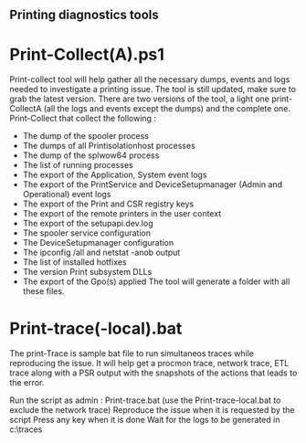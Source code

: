 ﻿## Printing diagnostics tools


# Print-Collect(A).ps1
Print-collect  tool will help gather all the necessary dumps, events and logs needed to investigate a printing issue.
The tool is still updated, make sure to grab the latest version.
There are two versions of the tool, a light one print-CollectA (all the logs and events except the dumps) and the complete one.
Print-Collect​ that collect the following :
- The dump of the spooler process
- The dumps of all Printisolationhost processes
- The dump of the splwow64 process
- The list of running processes
- The export of the Application, System event logs
- The export of the PrintService and DeviceSetupmanager (Admin and Operational) event logs
- The export of the Print and CSR registry keys
- The export of the remote printers in the user context
- The export of the setupapi.dev.log
- The spooler service configuration
- The DeviceSetupmanager configuration
- The ipconfig /all and netstat -anob​ output
- The list of installed hotfixes
- The version Print subsystem DLLs​
- The export of the Gpo(s) applied​​​​​
The tool will generate a folder with all these files. 


# Print-trace(-local).bat
The print-Trace​ is sample bat file to run simultaneos traces while reproducing the issue.
It will help get a procmon trace, network trace, ETL trace along with a PSR output with the snapshots of the actions that leads to the error.​

Run the script  as admin : Print-trace.bat  (use the Print-trace-local.bat to exclude the network trace)
Reproduce the issue when it is requested by the script
Press any key when it is done
Wait for the logs to be generated​ in c:\traces 

